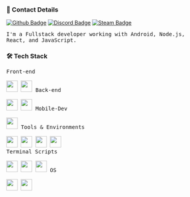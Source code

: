 <h3>📲 Contact Details</h3>

[![Github Badge](https://img.shields.io/badge/-EliranHaber-000000?style=flat-square&logo=github&logoColor=FFF&labelColor=1e1e28&color=c9cbff&cacheSeconds=5184000)](https://github.com/EliranHaber)
[![Discord Badge](https://img.shields.io/badge/-JackyLegs-000000?style=flat-square&logo=discord&logoColor=FFF&labelColor=1e1e28&color=c9cbff&cacheSeconds=5184000)](https://discordapp.com/users/108906095560364032)
[![Steam Badge](https://img.shields.io/badge/-JackyLegs-000000?style=flat-square&logo=steam&logoColor=FFF&labelColor=1e1e28&color=c9cbff&cacheSeconds=5184000)](https://steamcommunity.com/id/JackyLegss/)

<kbd>I'm a Fullstack developer working with Android, Node.js, React, and JavaScript.</kbd>

<div>
	<h3 align="left">🛠 Tech Stack</h3>
	<kbd align="left">
		<kbd>Front-end</kbd>
		<br><br>
		<a href="https://reactjs.org/"><img height="30px" src="https://cdn.jsdelivr.net/gh/devicons/devicon/icons/react/react-original.svg" /></a>
		<a href="https://developer.mozilla.org/en-US/docs/Web/JavaScript"><img height="30px" src="https://cdn.jsdelivr.net/gh/devicons/devicon/icons/javascript/javascript-original.svg" /></a>
	</kbd>
	<kbd>
		<kbd>Back-end</kbd>
		<br><br>
		<a href="https://nodejs.org/"><img height="30px" src="https://cdn.jsdelivr.net/gh/devicons/devicon/icons/nodejs/nodejs-original.svg" /></a>
		<a href="https://www.python.org/"><img height="30px" src="https://cdn.jsdelivr.net/gh/devicons/devicon/icons/python/python-original.svg" /></a>
	</kbd>
	<kbd>
		<kbd>Mobile-Dev</kbd>
		<br><br>
		<a href="https://developer.android.com/"><img height="30px" src="https://cdn.jsdelivr.net/gh/devicons/devicon/icons/android/android-original.svg" /></a>
	</kbd>
	<kbd>
		<kbd>Tools & Environments</kbd>
		<br><br>
		<a href="https://code.visualstudio.com/"><img width="30px" src="https://cdn.jsdelivr.net/gh/devicons/devicon/icons/vscode/vscode-original.svg" /></a>
        <a href="https://developer.android.com/studio/"><img width="30px" src="https://cdn.jsdelivr.net/gh/devicons/devicon/icons/androidstudio/androidstudio-original.svg" /></a>
		<a href="https://www.docker.com/"><img width="30px" src="https://cdn.jsdelivr.net/gh/devicons/devicon/icons/docker/docker-original.svg" /></a>
		<a href="https://git-scm.com/"><img width="30px" src="https://cdn.jsdelivr.net/gh/devicons/devicon/icons/git/git-original.svg" /></a>
	</kbd>
    	<br>
	<kbd>
		<kbd>Terminal Scripts</kbd>
		<br>
		<br>
		<a href="https://en.wikipedia.org/wiki/Python_(programming_language)"><img height="30px" src="https://cdn.jsdelivr.net/gh/devicons/devicon/icons/python/python-original.svg" /></a>
		<a href="https://en.wikipedia.org/wiki/Bash_(Unix_shell)"><img height="30px" src="https://cdn.jsdelivr.net/gh/devicons/devicon/icons/bash/bash-original.svg" /></a>
		<a href="https://en.wikipedia.org/wiki/PowerShell"><img height="30px" src="https://upload.wikimedia.org/wikipedia/commons/thumb/a/af/PowerShell_Core_6.0_icon.png/121px-PowerShell_Core_6.0_icon.png" /></a>
	</kbd>
	<kbd>
		<kbd>OS</kbd>
		<br><br>
		<a href="http://en.wikipedia.org/wiki/Linux"><img width="30px" src="https://cdn.jsdelivr.net/gh/devicons/devicon/icons/linux/linux-original.svg" /></a>
		<a href="https://en.wikipedia.org/wiki/Microsoft_Windows"><img width="30px" src="https://cdn.jsdelivr.net/gh/devicons/devicon/icons/windows8/windows8-original.svg" /></a>
	</kbd>
</div>
